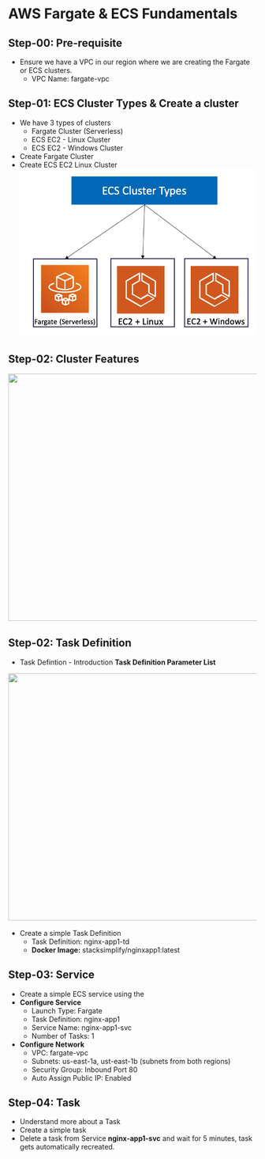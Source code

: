 # AWS Fargate & ECS Fundamentals

## Step-00: Pre-requisite
- Ensure we have a VPC in our region where we are creating the Fargate or ECS clusters.
    - VPC Name: fargate-vpc

## Step-01: ECS Cluster Types & Create a cluster
- We have 3 types of clusters
    - Fargate Cluster (Serverless)
    - ECS EC2 - Linux Cluster
    - ECS EC2 - Windows Cluster
- Create Fargate Cluster
- Create ECS EC2 Linux Cluster
![ECS Cluster Types](/otherfiles/images/01-ECS-Cluster-Types.png)

## Step-02: Cluster Features

<img src="https://github.com/stacksimplify/aws-fargate-ecs-masterclass/blob/master/otherfiles/images/03-ECS-Cluster-Features.png" width="1600" height="500">

## Step-02: Task Definition
- Task Defintion - Introduction
**Task Definition Parameter List**
<img src="https://github.com/stacksimplify/aws-fargate-ecs-masterclass/blob/master/otherfiles/images/02-ECS-TaskDefintion-ParameterList.png" width="2000" height="500">

- Create a simple Task Definition
    - Task Definition: nginx-app1-td        
    - **Docker Image:** stacksimplify/nginxapp1:latest

## Step-03: Service
- Create a simple ECS service using the 
- **Configure Service**
    - Launch Type: Fargate
    - Task Definition: nginx-app1
    - Service Name: nginx-app1-svc
    - Number of Tasks: 1
- **Configure Network**
    - VPC: fargate-vpc
    - Subnets: us-east-1a, ust-east-1b (subnets from both regions)
    - Security Group: Inbound Port 80
    - Auto Assign Public IP: Enabled    
    
## Step-04: Task
- Understand more about a Task
- Create a simple task
- Delete a task from Service **nginx-app1-svc** and wait for 5 minutes, task gets automatically recreated. 